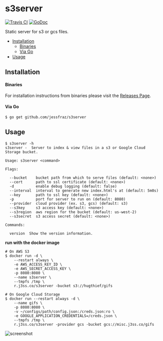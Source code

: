 # s3server

[![Travis CI](https://img.shields.io/travis/jessfraz/s3server.svg?style=for-the-badge)](https://travis-ci.org/jessfraz/s3server)
[![GoDoc](https://img.shields.io/badge/godoc-reference-5272B4.svg?style=for-the-badge)](https://godoc.org/github.com/jessfraz/s3server)

Static server for s3 or gcs files.

 * [Installation](README.md#installation)
      * [Binaries](README.md#binaries)
      * [Via Go](README.md#via-go)
 * [Usage](README.md#usage)

## Installation

#### Binaries

For installation instructions from binaries please visit the [Releases Page](https://github.com/jessfraz/s3server/releases).

#### Via Go

```console
$ go get github.com/jessfraz/s3server
```

## Usage

```console
$ s3server -h
s3server -  Server to index & view files in a s3 or Google Cloud Storage bucket.

Usage: s3server <command>

Flags:

  --bucket    bucket path from which to serve files (default: <none>)
  --cert      path to ssl certificate (default: <none>)
  -d          enable debug logging (default: false)
  --interval  interval to generate new index.html's at (default: 5m0s)
  --key       path to ssl key (default: <none>)
  -p          port for server to run on (default: 8080)
  --provider  cloud provider (ex. s3, gcs) (default: s3)
  --s3key     s3 access key (default: <none>)
  --s3region  aws region for the bucket (default: us-west-2)
  --s3secret  s3 access secret (default: <none>)

Commands:

  version  Show the version information.
```

**run with the docker image**

```console
# On AWS S3
$ docker run -d \
    --restart always \
    -e AWS_ACCESS_KEY_ID \
    -e AWS_SECRET_ACCESS_KEY \
    -p 8080:8080 \
    --name s3server \
    --tmpfs /tmp \
    r.j3ss.co/s3server -bucket s3://hugthief/gifs

# On Google Cloud Storage
$ docker run --restart always -d \
    --name gifs \
    -p 8080:8080 \
    -v ~/configs/path/config.json:/creds.json:ro \
    -e GOOGLE_APPLICATION_CREDENTIALS=/creds.json \
    --tmpfs /tmp \
    r.j3ss.co/s3server -provider gcs -bucket gcs://misc.j3ss.co/gifs
```

![screenshot](screenshot.png)
